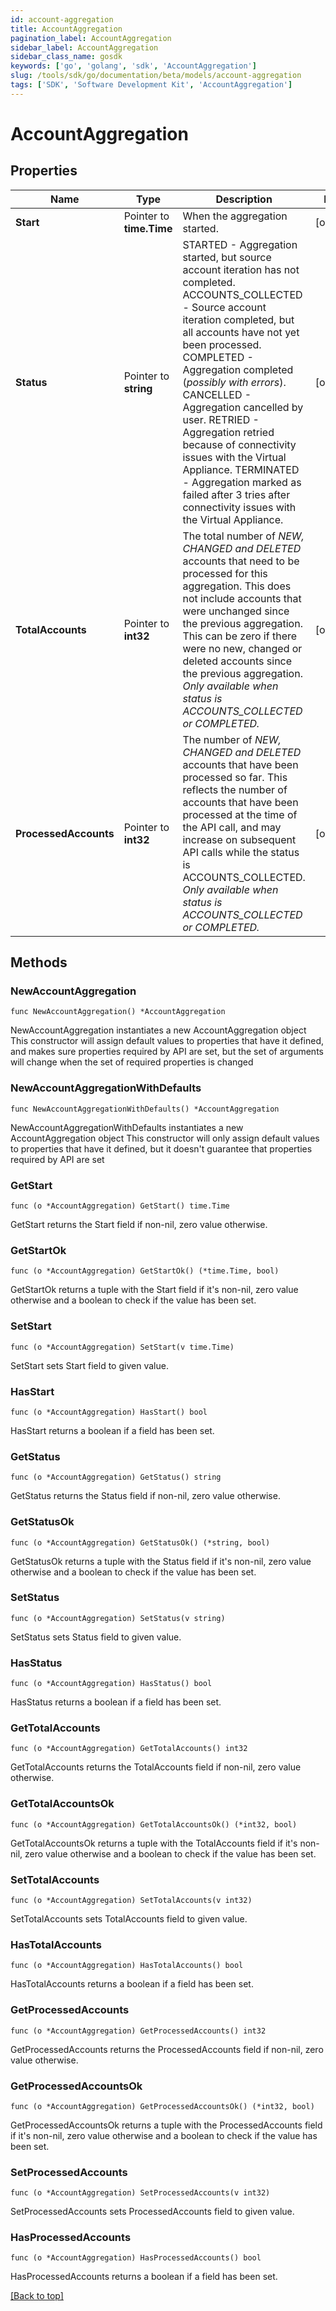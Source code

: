 ```yaml
---
id: account-aggregation
title: AccountAggregation
pagination_label: AccountAggregation
sidebar_label: AccountAggregation
sidebar_class_name: gosdk
keywords: ['go', 'golang', 'sdk', 'AccountAggregation'] 
slug: /tools/sdk/go/documentation/beta/models/account-aggregation
tags: ['SDK', 'Software Development Kit', 'AccountAggregation']
---
```


# AccountAggregation

## Properties

Name | Type | Description | Notes
------------ | ------------- | ------------- | -------------
**Start** | Pointer to **time.Time** | When the aggregation started. | [optional] 
**Status** | Pointer to **string** | STARTED - Aggregation started, but source account iteration has not completed.  ACCOUNTS_COLLECTED - Source account iteration completed, but all accounts have not yet been processed.  COMPLETED - Aggregation completed (*possibly with errors*).  CANCELLED - Aggregation cancelled by user.  RETRIED - Aggregation retried because of connectivity issues with the Virtual Appliance.  TERMINATED - Aggregation marked as failed after 3 tries after connectivity issues with the Virtual Appliance.  | [optional] 
**TotalAccounts** | Pointer to **int32** | The total number of *NEW, CHANGED and DELETED* accounts that need to be processed for this aggregation. This does not include accounts that were unchanged since the previous aggregation. This can be zero if there were no new, changed or deleted accounts since the previous aggregation. *Only available when status is ACCOUNTS_COLLECTED or COMPLETED.* | [optional] 
**ProcessedAccounts** | Pointer to **int32** | The number of *NEW, CHANGED and DELETED* accounts that have been processed so far. This reflects the number of accounts that have been processed at the time of the API call, and may increase on subsequent API calls while the status is ACCOUNTS_COLLECTED. *Only available when status is ACCOUNTS_COLLECTED or COMPLETED.* | [optional] 

## Methods

### NewAccountAggregation

`func NewAccountAggregation() *AccountAggregation`

NewAccountAggregation instantiates a new AccountAggregation object
This constructor will assign default values to properties that have it defined,
and makes sure properties required by API are set, but the set of arguments
will change when the set of required properties is changed

### NewAccountAggregationWithDefaults

`func NewAccountAggregationWithDefaults() *AccountAggregation`

NewAccountAggregationWithDefaults instantiates a new AccountAggregation object
This constructor will only assign default values to properties that have it defined,
but it doesn't guarantee that properties required by API are set

### GetStart

`func (o *AccountAggregation) GetStart() time.Time`

GetStart returns the Start field if non-nil, zero value otherwise.

### GetStartOk

`func (o *AccountAggregation) GetStartOk() (*time.Time, bool)`

GetStartOk returns a tuple with the Start field if it's non-nil, zero value otherwise
and a boolean to check if the value has been set.

### SetStart

`func (o *AccountAggregation) SetStart(v time.Time)`

SetStart sets Start field to given value.

### HasStart

`func (o *AccountAggregation) HasStart() bool`

HasStart returns a boolean if a field has been set.

### GetStatus

`func (o *AccountAggregation) GetStatus() string`

GetStatus returns the Status field if non-nil, zero value otherwise.

### GetStatusOk

`func (o *AccountAggregation) GetStatusOk() (*string, bool)`

GetStatusOk returns a tuple with the Status field if it's non-nil, zero value otherwise
and a boolean to check if the value has been set.

### SetStatus

`func (o *AccountAggregation) SetStatus(v string)`

SetStatus sets Status field to given value.

### HasStatus

`func (o *AccountAggregation) HasStatus() bool`

HasStatus returns a boolean if a field has been set.

### GetTotalAccounts

`func (o *AccountAggregation) GetTotalAccounts() int32`

GetTotalAccounts returns the TotalAccounts field if non-nil, zero value otherwise.

### GetTotalAccountsOk

`func (o *AccountAggregation) GetTotalAccountsOk() (*int32, bool)`

GetTotalAccountsOk returns a tuple with the TotalAccounts field if it's non-nil, zero value otherwise
and a boolean to check if the value has been set.

### SetTotalAccounts

`func (o *AccountAggregation) SetTotalAccounts(v int32)`

SetTotalAccounts sets TotalAccounts field to given value.

### HasTotalAccounts

`func (o *AccountAggregation) HasTotalAccounts() bool`

HasTotalAccounts returns a boolean if a field has been set.

### GetProcessedAccounts

`func (o *AccountAggregation) GetProcessedAccounts() int32`

GetProcessedAccounts returns the ProcessedAccounts field if non-nil, zero value otherwise.

### GetProcessedAccountsOk

`func (o *AccountAggregation) GetProcessedAccountsOk() (*int32, bool)`

GetProcessedAccountsOk returns a tuple with the ProcessedAccounts field if it's non-nil, zero value otherwise
and a boolean to check if the value has been set.

### SetProcessedAccounts

`func (o *AccountAggregation) SetProcessedAccounts(v int32)`

SetProcessedAccounts sets ProcessedAccounts field to given value.

### HasProcessedAccounts

`func (o *AccountAggregation) HasProcessedAccounts() bool`

HasProcessedAccounts returns a boolean if a field has been set.


[[Back to top]](#) 


